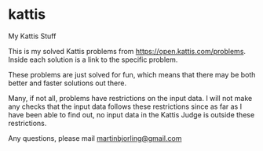 # kattis
My Kattis Stuff

This is my solved Kattis problems from https://open.kattis.com/problems. Inside each solution is a link to the specific problem.

These problems are just solved for fun, which means that there may be both better and faster solutions out there.

Many, if not all, problems have restrictions on the input data. I will not make any checks that the input data follows these restrictions since as far as I have been able to find out, no input data in the Kattis Judge is outside these restrictions.

Any questions, please mail martinbjorling@gmail.com
